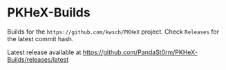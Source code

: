 # PKHeX-Builds
Builds for the `https://github.com/kwsch/PKHeX` project. Check `Releases` for the latest commit hash.

Latest release available at https://github.com/PandaSt0rm/PKHeX-Builds/releases/latest
